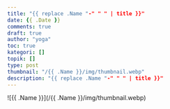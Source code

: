 ```yaml
---
title: "{{ replace .Name "-" " " | title }}"
date: {{ .Date }}
comments: true
draft: true
author: "yoga"
toc: true
kategori: []
topik: []
type: post
thumbnail: "/{{ .Name }}/img/thumbnail.webp"
description: "{{ replace .Name "-" " " | title }}"
---
```


<!--more-->

![{{ .Name }}](/{{ .Name }}/img/thumbnail.webp)

